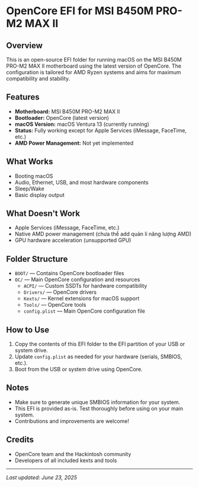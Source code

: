 # OpenCore EFI for MSI B450M PRO-M2 MAX II

## Overview

This is an open-source EFI folder for running macOS on the MSI B450M PRO-M2 MAX II motherboard using the latest version of OpenCore. The configuration is tailored for AMD Ryzen systems and aims for maximum compatibility and stability.

## Features

- **Motherboard:** MSI B450M PRO-M2 MAX II
- **Bootloader:** OpenCore (latest version)
- **macOS Version:** macOS Ventura 13 (currently running)
- **Status:** Fully working except for Apple Services (iMessage, FaceTime, etc.)
- **AMD Power Management:** Not yet implemented

## What Works

- Booting macOS
- Audio, Ethernet, USB, and most hardware components
- Sleep/Wake
- Basic display output

## What Doesn't Work

- Apple Services (iMessage, FaceTime, etc.)
- Native AMD power management (chưa thể add quản lí năng lượng AMD)
- GPU hardware acceleration (unsupported GPU)

## Folder Structure

- `BOOT/` — Contains OpenCore bootloader files
- `OC/` — Main OpenCore configuration and resources
  - `ACPI/` — Custom SSDTs for hardware compatibility
  - `Drivers/` — OpenCore drivers
  - `Kexts/` — Kernel extensions for macOS support
  - `Tools/` — OpenCore tools
  - `config.plist` — Main OpenCore configuration file

## How to Use

1. Copy the contents of this EFI folder to the EFI partition of your USB or system drive.
2. Update `config.plist` as needed for your hardware (serials, SMBIOS, etc.).
3. Boot from the USB or system drive using OpenCore.

## Notes

- Make sure to generate unique SMBIOS information for your system.
- This EFI is provided as-is. Test thoroughly before using on your main system.
- Contributions and improvements are welcome!

## Credits

- OpenCore team and the Hackintosh community
- Developers of all included kexts and tools

---

_Last updated: June 23, 2025_
